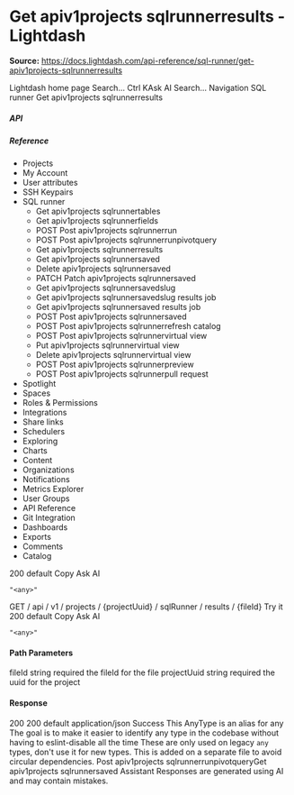 # Get apiv1projects sqlrunnerresults - Lightdash

**Source:** https://docs.lightdash.com/api-reference/sql-runner/get-apiv1projects-sqlrunnerresults

Lightdash home page
Search...
Ctrl KAsk AI
Search...
Navigation
SQL runner
Get apiv1projects sqlrunnerresults
##### API


##### Reference
  * Projects
  * My Account
  * User attributes
  * SSH Keypairs
  * SQL runner
    * Get apiv1projects sqlrunnertables
    * Get apiv1projects sqlrunnerfields
    * POST
Post apiv1projects sqlrunnerrun
    * POST
Post apiv1projects sqlrunnerrunpivotquery
    * Get apiv1projects sqlrunnerresults
    * Get apiv1projects sqlrunnersaved
    * Delete apiv1projects sqlrunnersaved
    * PATCH
Patch apiv1projects sqlrunnersaved
    * Get apiv1projects sqlrunnersavedslug
    * Get apiv1projects sqlrunnersavedslug results job
    * Get apiv1projects sqlrunnersaved results job
    * POST
Post apiv1projects sqlrunnersaved
    * POST
Post apiv1projects sqlrunnerrefresh catalog
    * POST
Post apiv1projects sqlrunnervirtual view
    * Put apiv1projects sqlrunnervirtual view
    * Delete apiv1projects sqlrunnervirtual view
    * POST
Post apiv1projects sqlrunnerpreview
    * POST
Post apiv1projects sqlrunnerpull request
  * Spotlight
  * Spaces
  * Roles & Permissions
  * Integrations
  * Share links
  * Schedulers
  * Exploring
  * Charts
  * Content
  * Organizations
  * Notifications
  * Metrics Explorer
  * User Groups
  * API Reference
  * Git Integration
  * Dashboards
  * Exports
  * Comments
  * Catalog


200
default
Copy
Ask AI
```
"<any>"
```

GET
/
api
/
v1
/
projects
/
{projectUuid}
/
sqlRunner
/
results
/
{fileId}
Try it
200
default
Copy
Ask AI
```
"<any>"
```

#### Path Parameters
fileId
string
required
the fileId for the file
projectUuid
string
required
the uuid for the project
#### Response
200
200 default
application/json
Success
This AnyType is an alias for any The goal is to make it easier to identify any type in the codebase without having to eslint-disable all the time These are only used on legacy `any` types, don't use it for new types. This is added on a separate file to avoid circular dependencies.
Post apiv1projects sqlrunnerrunpivotqueryGet apiv1projects sqlrunnersaved
Assistant
Responses are generated using AI and may contain mistakes.


